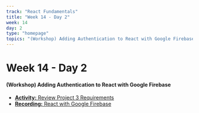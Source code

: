 ```yaml
---
track: "React Fundamentals"
title: "Week 14 - Day 2"
week: 14
day: 2
type: "homepage"
topics: "(Workshop) Adding Authentication to React with Google Firebase"
---
```



# Week 14 - Day 2

#### (Workshop) Adding Authentication to React with Google Firebase

- [**Activity:** Review Project 3 Requirements](/unit-projects/unit-three-project-requirements)
- [**Recording:** React with Google Firebase](https://generalassembly.zoom.us/rec/share/NIuSnJ8Pbzu0ZnUqYqM-qAcDGnBv1rHZBk8X29U7-oBKqccjMH4X8xM04HVxLK78.3ORPQ7_v3Sx1gnnP?startTime=1621472853000)
